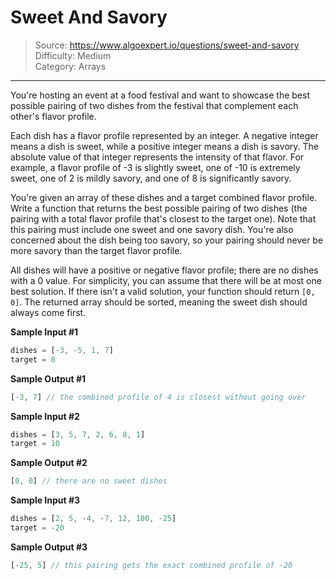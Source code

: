 # Sweet And Savory
> Source: https://www.algoexpert.io/questions/sweet-and-savory  
> Difficulty: Medium  
> Category: Arrays
---

You're hosting an event at a food festival and want to showcase the best
possible pairing of two dishes from the festival that complement each
other's flavor profile.

Each dish has a flavor profile represented by an integer. A negative integer
means a dish is sweet, while a positive integer means a dish is savory. The
absolute value of that integer represents the intensity of that flavor. For
example, a flavor profile of -3 is slightly sweet, one of -10 is extremely
sweet, one of 2 is mildly savory, and one of 8 is significantly savory.

You're given an array of these dishes and a target combined flavor profile.
Write a function that returns the best possible pairing of two dishes (the
pairing with a total flavor profile that's closest to the target one). Note
that this pairing must include one sweet and one savory dish. You're also
concerned about the dish being too savory, so your pairing should never be
more savory than the target flavor profile.

All dishes will have a positive or negative flavor profile; there are no
dishes with a 0 value. For simplicity, you can assume that there will be at
most one best solution. If there isn't a valid solution, your function
should return `[0, 0]`. The returned array should be sorted,
meaning the sweet dish should always come first.

**Sample Input #1**
```javascript
dishes = [-3, -5, 1, 7]
target = 8
```

**Sample Output #1**
```javascript
[-3, 7] // the combined profile of 4 is closest without going over
```

**Sample Input #2**
```javascript
dishes = [3, 5, 7, 2, 6, 8, 1]
target = 10
```

**Sample Output #2**
```javascript
[0, 0] // there are no sweet dishes
```

**Sample Input #3**
```javascript
dishes = [2, 5, -4, -7, 12, 100, -25]
target = -20
```

**Sample Output #3**
```javascript
[-25, 5] // this pairing gets the exact combined profile of -20
```
